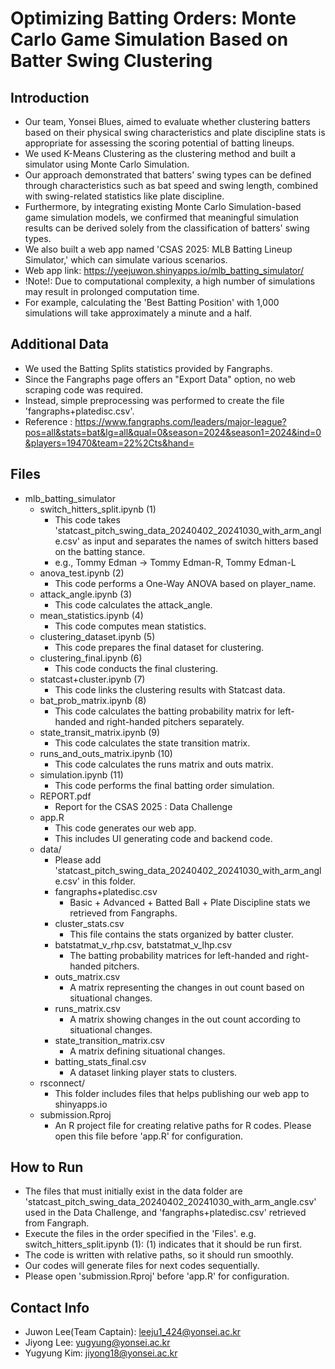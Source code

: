 # Optimizing Batting Orders: Monte Carlo Game Simulation Based on Batter Swing Clustering

## Introduction
- Our team, Yonsei Blues, aimed to evaluate whether clustering batters based on their physical swing characteristics and plate discipline stats is appropriate for assessing the scoring potential of batting lineups.
- We used K-Means Clustering as the clustering method and built a simulator using Monte Carlo Simulation.
- Our approach demonstrated that batters' swing types can be defined through characteristics such as bat speed and swing length, combined with swing-related statistics like plate discipline.
- Furthermore, by integrating existing Monte Carlo Simulation-based game simulation models, we confirmed that meaningful simulation results can be derived solely from the classification of batters' swing types.
- We also built a web app named 'CSAS 2025: MLB Batting Lineup Simulator,' which can simulate various scenarios.
- Web app link: https://yeejuwon.shinyapps.io/mlb_batting_simulator/
- !Note!: Due to computational complexity, a high number of simulations may result in prolonged computation time.
- For example, calculating the 'Best Batting Position' with 1,000 simulations will take approximately a minute and a half.

## Additional Data
- We used the Batting Splits statistics provided by Fangraphs. 
- Since the Fangraphs page offers an "Export Data" option, no web scraping code was required.
- Instead, simple preprocessing was performed to create the file 'fangraphs+platedisc.csv'.
- Reference : https://www.fangraphs.com/leaders/major-league?pos=all&stats=bat&lg=all&qual=0&season=2024&season1=2024&ind=0&players=19470&team=22%2Cts&hand=

## Files
- mlb_batting_simulator
  - switch_hitters_split.ipynb (1)
    - This code takes 'statcast_pitch_swing_data_20240402_20241030_with_arm_angle.csv' as input and separates the names of switch hitters based on the batting stance.
    - e.g., Tommy Edman -> Tommy Edman-R, Tommy Edman-L
  - anova_test.ipynb (2)
    - This code performs a One-Way ANOVA based on player_name.
  - attack_angle.ipynb (3)
    - This code calculates the attack_angle.
  - mean_statistics.ipynb (4)
    - This code computes mean statistics.
  - clustering_dataset.ipynb (5)
    - This code prepares the final dataset for clustering.
  - clustering_final.ipynb (6)
    - This code conducts the final clustering.
  - statcast+cluster.ipynb (7)
    - This code links the clustering results with Statcast data.
  - bat_prob_matrix.ipynb (8)
    - This code calculates the batting probability matrix for left-handed and right-handed pitchers separately.
  - state_transit_matrix.ipynb (9)
    - This code calculates the state transition matrix.
  - runs_and_outs_matrix.ipynb (10)
    - This code calculates the runs matrix and outs matrix.
  - simulation.ipynb (11)
    - This code performs the final batting order simulation.
  - REPORT.pdf
    - Report for the CSAS 2025 : Data Challenge
  - app.R
    - This code generates our web app.
    - This includes UI generating code and backend code.
  - data/
    - Please add 'statcast_pitch_swing_data_20240402_20241030_with_arm_angle.csv' in this folder.
    - fangraphs+platedisc.csv
      - Basic + Advanced + Batted Ball + Plate Discipline stats we retrieved from Fangraphs.
    - cluster_stats.csv
      - This file contains the stats organized by batter cluster.
    - batstatmat_v_rhp.csv, batstatmat_v_lhp.csv
      - The batting probability matrices for left-handed and right-handed pitchers.
    - outs_matrix.csv
      - A matrix representing the changes in out count based on situational changes.
    - runs_matrix.csv
      - A matrix showing changes in the out count according to situational changes.
    - state_transition_matrix.csv
      - A matrix defining situational changes.
    - batting_stats_final.csv
      - A dataset linking player stats to clusters.
  - rsconnect/
    - This folder includes files that helps publishing our web app to shinyapps.io
  - submission.Rproj
    - An R project file for creating relative paths for R codes. Please open this file before 'app.R' for configuration.

## How to Run
- The files that must initially exist in the data folder are 'statcast_pitch_swing_data_20240402_20241030_with_arm_angle.csv' used in the Data Challenge, and 'fangraphs+platedisc.csv' retrieved from Fangraph.
- Execute the files in the order specified in the 'Files'. e.g. switch_hitters_split.ipynb (1): (1) indicates that it should be run first.
- The code is written with relative paths, so it should run smoothly.
- Our codes will generate files for next codes sequentially.
- Please open 'submission.Rproj' before 'app.R' for configuration.

## Contact Info
- Juwon Lee(Team Captain): leeju1_424@yonsei.ac.kr
- Jiyong Lee: yugyung@yonsei.ac.kr
- Yugyung Kim: jiyong18@yonsei.ac.kr